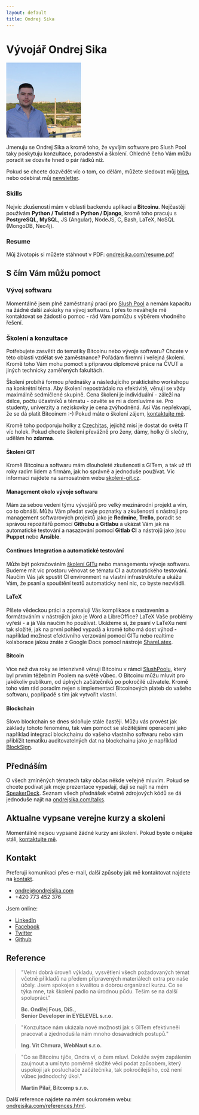 ```yaml
---
layout: default
title: Ondrej Sika
---
```


# Vývojář Ondrej Sika

<img src="/static/ondrejsika1_200px.jpg">

Jmenuju se Ondrej Sika a kromě toho, že vyvíjím software pro Slush Pool taky poskytuju konzultace, poradenství a školení. Ohledně čeho Vám můžu poradit se dozvíte hned o pár řádků níž.

Pokud se chcete dozvědět víc o tom, co dělám, můžete sledovat můj [blog](/blog), nebo odebírat můj [newsletter](http://go.oxs.cz/skoleni-git-newsletter).

### Skills

Nejvíc zkušeností mám v oblasti backendu aplikací a __Bitcoinu__. Nejčastěji používám __Python / Twisted__ a __Python / Django__, kromě toho pracuju s __PostgreSQL__, __MySQL__, JS (Angular), NodeJS, C, Bash, LaTeX, NoSQL (MongoDB, Neo4j).


### Resume

Můj životopis si můžete stáhnout v PDF: [ondrejsika.com/resume.pdf](https://ondrejsika.com/resume.pdf)


## S čím Vám můžu pomoct

### Vývoj softwaru

Momentálně jsem plně zaměstnaný prací pro [Slush Pool](https://slushpool.com) a nemám kapacitu na žádné další zakázky na vývoj softwaru. I přes to neváhejte mě kontaktovat se žádostí o pomoc - rád Vám pomůžu s výběrem vhodného řešení.


### Školení a konzultace

Potřebujete zasvětit do tematiky Bitcoinu nebo vývoje softwaru? Chcete v této oblasti vzdělat své zaměstnance? Pořádám firemní i veřejná školení. Kromě toho Vám mohu pomoct s přípravou diplomové práce na ČVUT a jiných technicky zaměřených fakultách.

Školení probíhá formou přednášky a následujícího praktického workshopu na konkrétní téma. Aby školení nepostrádalo na efektivitě, věnuji se vždy maximálně sedmičlené skupině. Cena školení je individuální - záleží na délce, počtu účastníků a tématu - ozvěte se mi a domluvíme se. Pro studenty, univerzity a neziskovky je cena zvýhodněná. Asi Vás nepřekvapí, že se dá platit Bitcoinem :-) Pokud máte o školení zájem, [kontaktujte mě](#kontakt).

Kromě toho podporuju holky z [Czechitas](http://czechitas.cz), jejichž misí je dostat do světa IT víc holek. Pokud chcete školení převážně pro ženy, dámy, holky či slečny, udělám ho __zdarma__.


#### Školení GIT

Kromě Bitcoinu a softwaru mám dlouholeté zkušenosti s GITem, a tak už tři roky radím lidem a firmám, jak ho správně a jednoduše používat. Víc informací najdete na samosatném webu [skoleni-git.cz](https://skoleni-git.cz).


#### Management okolo vývoje softwaru

Mám za sebou vedení týmu vývojářů pro velký mezinárodní projekt a vím, co to obnáší. Můžu Vám předat svoje poznatky a zkušenosti s nástroji pro management softwarových projektů jako je __Redmine__, __Trello__, poradit se správou repozitářů pomocí __Githubu__ a __Gitlabu__ a ukázat Vám jak na automatické testování a nasazování pomocí __Gitlab CI__ a nástrojů jako jsou __Puppet__ nebo __Ansible__.


#### Continues Integration a automatické testování

Může být pokračováním [školení GITu](https://skoleni-git.cz) nebo managementu vývoje softwaru. Budeme mít víc prostoru věnovat se tématu CI a automatického testování. Naučím Vás jak spustit CI environment na vlastní infrastruktuře a ukážu Vám, že psaní a spouštění textů automaticky není nic, co byste nezvládli.

#### LaTeX

Píšete vědeckou práci a zpomalují Vás komplikace s nastavením a formátováním v nástrojích jako je Word a LibreOffice? LaTeX Vaše problémy vyřeší - a já Vás naučím ho používat. Ukážeme si, že psaní v LaTeXu není tak složité, jak na první pohled vypadá a kromě toho má dost výhod - například možnost efektivního verzování pomocí GITu nebo realtime kolaborace jakou znáte z Google Docs pomocí nástroje [ShareLatex](https://sharelatex.com).

#### Bitcoin

Více než dva roky se intenzivně věnuji Bitcoinu v rámci [SlushPoolu](https://slushpool.com), který byl prvním těžebním Poolem na světě vůbec. O Bitcoinu můžu mluvit pro jakékoliv publikum, od úplných začátečníků po pokročilé uživatele. Kromě toho vám rád poradím nejen s implementací Bitcoinových plateb do vašeho softwaru, popřípadě s tím jak vytvořit vlastní.

#### Blockchain

Slovo blockchain se dnes skloňuje stále častěji. Můžu vás provést jak základy tohoto fenoménu, tak vám pomoct se složitějšími operacemi jako například integrací blockchainu do vašeho vlastního softwaru nebo vám přiblížit tematiku auditovatelných dat na blockchainu jako je například [BlockSign](https://blocksign.com).


## Přednáším

O všech zmíněných tématech taky občas někde veřejně mluvím. Pokud se chcete podívat jak moje prezentace vypadají, dají se najít na mém [SpeakerDeck](https://speakerdeck.com/ondrejsika). Seznam všech přednášek včetně zdrojových kódů se dá jednoduše najít na [ondrejsika.com/talks](https://ondrejsika.com/talks).

## Aktualne vypsane verejne kurzy a skoleni

Momentálně nejsou vypsané žádné kurzy ani školení. Pokud byste o nějaké stáli, [kontaktujte mě](#kontakt).


## Kontakt

Preferuji komunikaci přes e-mail, další způsoby jak mě kontaktovat najdete na [kontakt](https://ondrejsika.com/contact.html).

- <ondrej@ondrejsika.com>
- +420 773 452 376

Jsem online:

- [LinkedIn](https://www.linkedin.com/in/ondrejsika)
- [Facebook](https://facebook.com/sikaondrej2)
- [Twitter](https://twitter.com/ondrejsika)
- [Github](https://github.com/ondrejsika)

## Reference


> "Velmi dobrá úroveň výkladu, vysvětlení všech požadovaných témat včetně příkladů na předem připravených materiálech extra pro naše účely. Jsem spokojen s kvalitou a dobrou organizací  kurzu. Co se týka mne, tak školení padlo na úrodnou půdu. Teším se na další spolupráci."
>
> __Bc. Ondřej Fous, DiS.,<br> Senior Developer in EYELEVEL s.r.o.__

> "Konzultace nám ukázala nové možnosti jak s GITem efektivneěi pracovat a zjednodušila nám mnoho dosavadních postupů."
>
> __Ing. Vit Chmura, WebNaut s.r.o.__

> "Co se Bitcoinu týče, Ondra ví, o čem mluví. Dokáže svým zapálením zaujmout a umí tyto poměrně složité věci podat způsobem, který uspokojí jak posluchače začátečníka, tak pokročilejšího, což není vůbec jednodochý úkol."
>
> __Martin Pilař, Bitcomp s.r.o.__


Další reference najdete na mém soukromém webu: [ondrejsika.com/references.html](https://ondrejsika.com/references.html).
